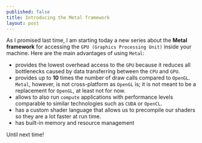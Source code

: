 ```yaml
---
published: false
title: Introducing the Metal framework
layout: post
---
```

As I promised last time, I am starting today a new series about the __Metal framework__ for accessing the `GPU (Graphics Processing Unit)` inside your machine. Here are the main advantages of using `Metal`:
- provides the lowest overhead access to the `GPU` because it reduces all bottlenecks caused by data transferring between the `CPU` and `GPU`. 
- provides up to __10__ times the number of draw calls compared to `OpenGL`. `Metal`, however, is not cross-platform as `OpenGL` is; it is not meant to be a replacement for `OpenGL`, at least not for now.
- allows to also run `compute` applications with performance levels comparable to similar technologies such as `CUDA` or `OpenCL`.
- has a custom shader language that allows us to precompile our shaders so they are a lot faster at run time. 
- has built-in memory and resource management

Until next time!